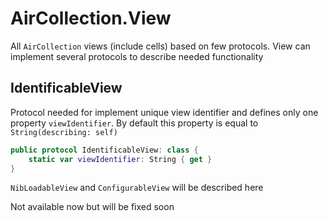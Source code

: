 # AirCollection.View

All `AirCollection` views (include cells) based on few protocols. View can implement several protocols to describe needed functionality

## IdentificableView
Protocol needed for implement unique view identifier and defines only one property `viewIdentifier`. By default this property is equal to `String(describing: self)`
```swift
public protocol IdentificableView: class {
    static var viewIdentifier: String { get }   
}
```

`NibLoadableView` and `ConfigurableView` will be described here

Not available now but will be fixed soon


